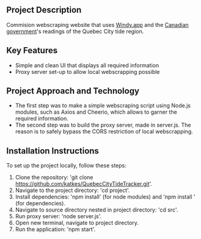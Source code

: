 ## Project Description 
Commision webscraping website that uses [Windy.app](https://windy.app/forecast2/spot/2651333/Quebec+Yacht+Club?fbclid=IwAR3sVY53bXP6ovp_rNXXFPBlHaihibzpME3nJUoEH89wDSocScQvSrv-ox4) and the [Canadian government](https://www.tides.gc.ca/en/stations/03250/2023-08-04?tz=EDT&unit=m)'s readings of the Quebec City tide region.

## Key Features
- Simple and clean UI that displays all required information
- Proxy server set-up to allow local webscrapping possible

## Project Approach and Technology
- The first step was to make a simple webscraping script using Node.js modules, such as Axios and Cheerio, which allows to garner the required information.
- The second step was to build the proxy server, made in server.js. The reason is to safely bypass the CORS restriction of local webscrapping.

## Installation Instructions
To set up the project locally, follow these steps: 
1. Clone the repository: 'git clone https://github.com/katkes/QuebecCityTideTracker.git'.
2. Navigate to the project directory: 'cd project'.
4. Install dependencies: 'npm install' (for node modules) and 'npm install <dependency>' (for dependencies).
5. Navigate to source directory nested in project directory: 'cd src'.
6. Run proxy server: 'node server.js'.
7. Open new terminal, navigate to project directory.
8. Run the application: 'npm start'.
